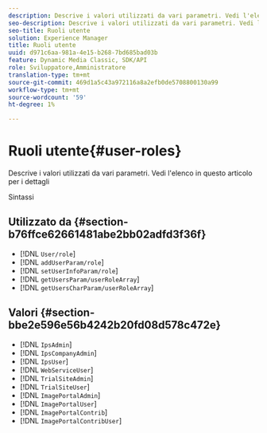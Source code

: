 ```yaml
---
description: Descrive i valori utilizzati da vari parametri. Vedi l'elenco in questo articolo per i dettagli
seo-description: Descrive i valori utilizzati da vari parametri. Vedi l'elenco in questo articolo per i dettagli
seo-title: Ruoli utente
solution: Experience Manager
title: Ruoli utente
uuid: d971c6aa-981a-4e15-b268-7bd685bad03b
feature: Dynamic Media Classic, SDK/API
role: Sviluppatore,Amministratore
translation-type: tm+mt
source-git-commit: 469d1a5c43a972116a8a2efb0de5708800130a99
workflow-type: tm+mt
source-wordcount: '59'
ht-degree: 1%

---
```



# Ruoli utente{#user-roles}

Descrive i valori utilizzati da vari parametri. Vedi l&#39;elenco in questo articolo per i dettagli

Sintassi

## Utilizzato da {#section-b76ffce62661481abe2bb02adfd3f36f}

* [!DNL `User/role`]
* [!DNL `addUserParam/role`]
* [!DNL `setUserInfoParam/role`]
* [!DNL `getUsersParam/userRoleArray`]
* [!DNL `getUsersCharParam/userRoleArray`]

## Valori {#section-bbe2e596e56b4242b20fd08d578c472e}

* [!DNL `IpsAdmin`]
* [!DNL `IpsCompanyAdmin`]
* [!DNL `IpsUser`]
* [!DNL `WebServiceUser`]
* [!DNL `TrialSiteAdmin`]
* [!DNL `TrialSiteUser`]
* [!DNL `ImagePortalAdmin`]
* [!DNL `ImagePortalUser`]
* [!DNL `ImagePortalContrib`]
* [!DNL `ImagePortalContribUser`]

